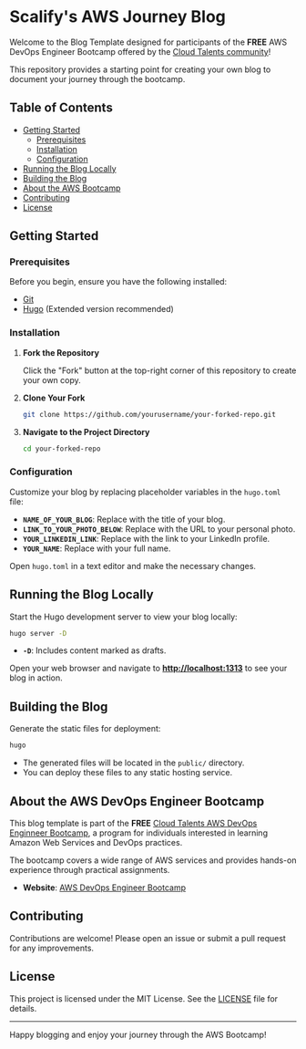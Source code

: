 # Scalify's AWS Journey Blog 

Welcome to the Blog Template designed for participants of the **FREE** AWS DevOps Engineer Bootcamp offered by the [Cloud Talents community](https://www.skool.com/cloudtalents/about)! 

This repository provides a starting point for creating your own blog to document your journey through the bootcamp.

## Table of Contents

- [Getting Started](#getting-started)
  - [Prerequisites](#prerequisites)
  - [Installation](#installation)
  - [Configuration](#configuration)
- [Running the Blog Locally](#running-the-blog-locally)
- [Building the Blog](#building-the-blog)
- [About the AWS Bootcamp](#about-the-aws-bootcamp)
- [Contributing](#contributing)
- [License](#license)

## Getting Started

### Prerequisites

Before you begin, ensure you have the following installed:

- [Git](https://git-scm.com/downloads)
- [Hugo](https://gohugo.io/getting-started/installing/) (Extended version recommended)

### Installation

1. **Fork the Repository**

   Click the "Fork" button at the top-right corner of this repository to create your own copy.

2. **Clone Your Fork**

   ```bash
   git clone https://github.com/yourusername/your-forked-repo.git
   ```

3. **Navigate to the Project Directory**

   ```bash
   cd your-forked-repo
   ```

### Configuration

Customize your blog by replacing placeholder variables in the `hugo.toml` file:

- **`NAME_OF_YOUR_BLOG`**: Replace with the title of your blog.
- **`LINK_TO_YOUR_PHOTO_BELOW`**: Replace with the URL to your personal photo.
- **`YOUR_LINKEDIN_LINK`**: Replace with the link to your LinkedIn profile.
- **`YOUR_NAME`**: Replace with your full name.

Open `hugo.toml` in a text editor and make the necessary changes.

## Running the Blog Locally

Start the Hugo development server to view your blog locally:

```bash
hugo server -D
```

- **`-D`**: Includes content marked as drafts.

Open your web browser and navigate to **[http://localhost:1313](http://localhost:1313)** to see your blog in action.

## Building the Blog

Generate the static files for deployment:

```bash
hugo
```

- The generated files will be located in the `public/` directory.
- You can deploy these files to any static hosting service.

## About the AWS DevOps Engineer Bootcamp

This blog template is part of the **FREE** [Cloud Talents AWS DevOps Enginneer Bootcamp](https://www.skool.com/cloudtalents/about), a program for individuals interested in learning Amazon Web Services and DevOps practices. 

The bootcamp covers a wide range of AWS services and provides hands-on experience through practical assignments.

- **Website**: [AWS DevOps Engineer Bootcamp](https://www.skool.com/cloudtalents/about)

## Contributing

Contributions are welcome! Please open an issue or submit a pull request for any improvements.

## License

This project is licensed under the MIT License. See the [LICENSE](LICENSE) file for details.

---

Happy blogging and enjoy your journey through the AWS Bootcamp!